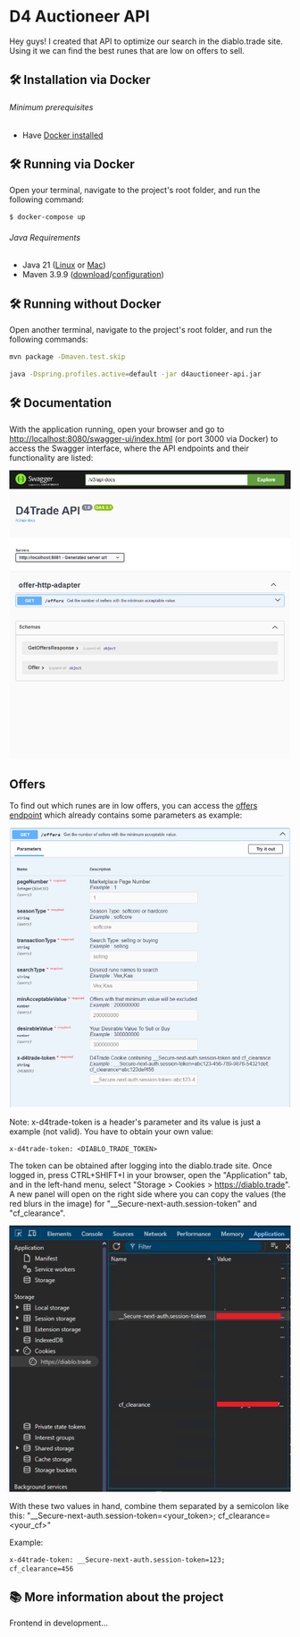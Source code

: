 # D4 Auctioneer API

Hey guys!
I created that API to optimize our search in the diablo.trade site.
Using it we can find the best runes that are low on offers to sell.


## 🛠️ Installation via Docker

###### Minimum prerequisites

* Have [Docker installed](https://www.docker.com)


## 🛠️ Running via Docker

Open your terminal, navigate to the project's root folder, and run the following command:

```bash
$ docker-compose up
```

###### Java Requirements

* Java 21 ([Linux](https://www.rosehosting.com/blog/how-to-install-java-21-on-ubuntu-24-04/) or [Mac](https://medium.com/@aniketvishal/how-to-install-java-and-setup-java-home-path-in-macos-apple-silicon-m1-m2-2edf185b992c))
* Maven 3.9.9 ([download](https://archive.apache.org/dist/maven/maven-3/3.6.9/binaries/)/[configuration](https://www.baeldung.com/install-maven-on-windows-linux-mac))


## 🛠️ Running without Docker

Open another terminal, navigate to the project's root folder, and run the following commands:

```bash
mvn package -Dmaven.test.skip
```
```bash
java -Dspring.profiles.active=default -jar d4auctioneer-api.jar
```


## 🛠️ Documentation

With the application running, open your browser and go to [http://localhost:8080/swagger-ui/index.html](http://localhost:8080/swagger-ui/index.html) (or port 3000 via Docker) to access the Swagger interface, where the API endpoints and their functionality are listed:

![Swagger](print-swagger.png)


## Offers

To find out which runes are in low offers, you can access the [offers endpoint](http://localhost:8080/offers?pageNumber=1&seasonType=softcore&transactionType=selling&runeNames=Ahu,Bac,Yul&minAcceptableValue=1000000&desirableValue=100000000) which already contains some parameters as example:

![Swagger](print-swagger-offers.png)

Note: x-d4trade-token is a header's parameter and its value is just a example (not valid). You have to obtain your own value:

```
x-d4trade-token: <DIABLO_TRADE_TOKEN>
```

The token can be obtained after logging into the diablo.trade site. Once logged in, press CTRL+SHIFT+I in your browser, open the "Application" tab, and in the left-hand menu, select "Storage > Cookies > https://diablo.trade". A new panel will open on the right side where you can copy the values (the red blurs in the image) for "__Secure-next-auth.session-token" and "cf_clearance".

![DTrade](print-dtrade-browser.png)

With these two values in hand, combine them separated by a semicolon like this: "__Secure-next-auth.session-token=<your_token>; cf_clearance=<your_cf>"

Example:
```
x-d4trade-token: __Secure-next-auth.session-token=123; cf_clearance=456
```

## 📚 More information about the project

Frontend in development...